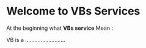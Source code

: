 # Welcome to **VBs Services**  

At the beginning what **VBs service**  Mean : 

VB is a ..........................
